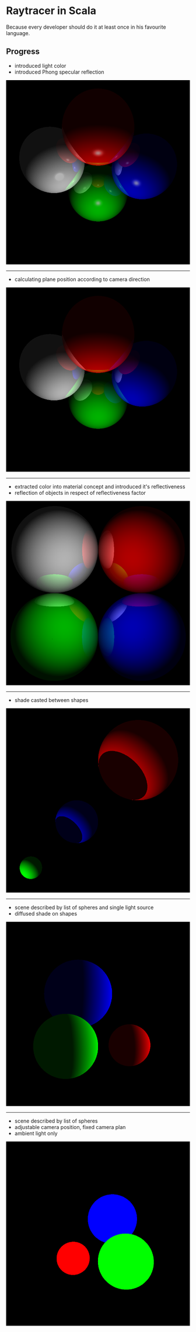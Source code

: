 # Raytracer in Scala

Because every developer should do it at least once in his favourite language.

## Progress

* introduced light color
* introduced Phong specular reflection

![5](progress/6/6.png)

* * *

* calculating plane position according to camera direction

![5](progress/5/5.png)

* * *

* extracted color into material concept and introduced it's reflectiveness
* reflection of objects in respect of reflectiveness factor

![4](progress/4/4.png)

* * *

* shade casted between shapes

![3](progress/3/3.png)

* * *

* scene described by list of spheres and single light source
* diffused shade on shapes

![2](/progress/2/2.png)

* * *

* scene described by list of spheres
* adjustable camera position, fixed camera plan
* ambient light only

![1](/progress/1/1.png)
